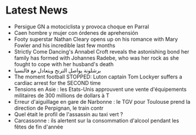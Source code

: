 # Latest News
-  Persigue GN a motociclista y provoca choque en Parral
-  Caen hombre y mujer con órdenes de aprehensión
-  Footy superstar Nathan Cleary opens up on his romance with Mary Fowler and his incredible last few months
-  Strictly Come Dancing's Annabel Croft reveals the astonishing bond her family has formed with Johannes Radebe, who was her rock as she fought to cope with her husband's death
-  برشلونة يواصل الترنح ويتعادل مع فالنسيا
-  The moment football STOPPED: Luton captain Tom Lockyer suffers a cardiac arrest for the SECOND time
-  Tensions en Asie : les Etats-Unis approuvent une vente d'équipements militaires de 300 millions de dollars à T
-  Erreur d'aiguillage en gare de Narbonne : le TGV pour Toulouse prend la direction de Perpignan, le train contr
-  Quel était le profil de l'assassin au taxi vert ?
-  Carcassonne : ils alertent sur la consommation d'alcool pendant les fêtes de fin d'année

